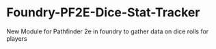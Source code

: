 # Foundry-PF2E-Dice-Stat-Tracker
New Module for Pathfinder 2e in foundry to gather data on dice rolls for players
